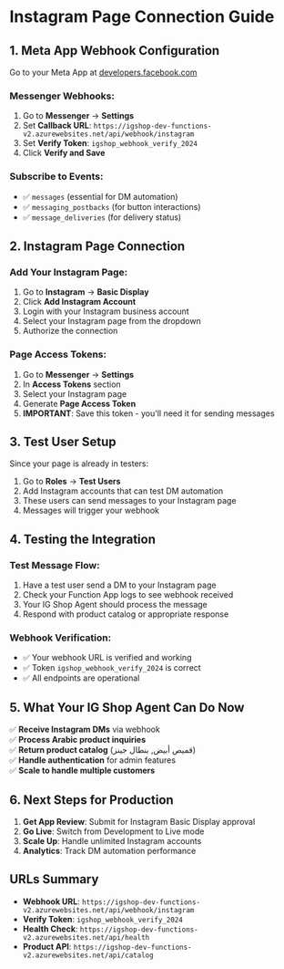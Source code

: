 # Instagram Page Connection Guide

## 1. Meta App Webhook Configuration

Go to your Meta App at [developers.facebook.com](https://developers.facebook.com)

### Messenger Webhooks:
1. Go to **Messenger** → **Settings**
2. Set **Callback URL**: `https://igshop-dev-functions-v2.azurewebsites.net/api/webhook/instagram`
3. Set **Verify Token**: `igshop_webhook_verify_2024`
4. Click **Verify and Save**

### Subscribe to Events:
- ✅ `messages` (essential for DM automation)
- ✅ `messaging_postbacks` (for button interactions)
- ✅ `message_deliveries` (for delivery status)

## 2. Instagram Page Connection

### Add Your Instagram Page:
1. Go to **Instagram** → **Basic Display**
2. Click **Add Instagram Account**
3. Login with your Instagram business account
4. Select your Instagram page from the dropdown
5. Authorize the connection

### Page Access Tokens:
1. Go to **Messenger** → **Settings**
2. In **Access Tokens** section
3. Select your Instagram page
4. Generate **Page Access Token**
5. **IMPORTANT**: Save this token - you'll need it for sending messages

## 3. Test User Setup

Since your page is already in testers:

1. Go to **Roles** → **Test Users**
2. Add Instagram accounts that can test DM automation
3. These users can send messages to your Instagram page
4. Messages will trigger your webhook

## 4. Testing the Integration

### Test Message Flow:
1. Have a test user send a DM to your Instagram page
2. Check your Function App logs to see webhook received
3. Your IG Shop Agent should process the message
4. Respond with product catalog or appropriate response

### Webhook Verification:
- ✅ Your webhook URL is verified and working
- ✅ Token `igshop_webhook_verify_2024` is correct
- ✅ All endpoints are operational

## 5. What Your IG Shop Agent Can Do Now

✅ **Receive Instagram DMs** via webhook  
✅ **Process Arabic product inquiries**  
✅ **Return product catalog** (قميص أبيض, بنطال جينز)  
✅ **Handle authentication** for admin features  
✅ **Scale to handle multiple customers**  

## 6. Next Steps for Production

1. **Get App Review**: Submit for Instagram Basic Display approval
2. **Go Live**: Switch from Development to Live mode
3. **Scale Up**: Handle unlimited Instagram accounts
4. **Analytics**: Track DM automation performance

## URLs Summary
- **Webhook URL**: `https://igshop-dev-functions-v2.azurewebsites.net/api/webhook/instagram`
- **Verify Token**: `igshop_webhook_verify_2024`
- **Health Check**: `https://igshop-dev-functions-v2.azurewebsites.net/api/health`
- **Product API**: `https://igshop-dev-functions-v2.azurewebsites.net/api/catalog` 